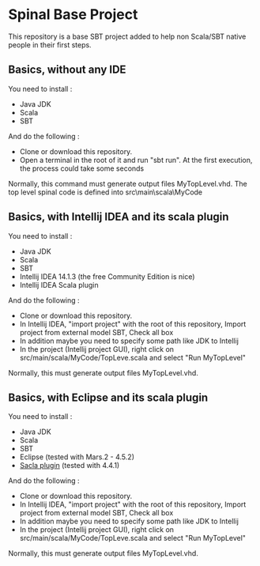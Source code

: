 Spinal Base Project
============
This repository is a base SBT project added to help non Scala/SBT native people in their first steps.

## Basics, without any IDE

You need to install :

- Java JDK
- Scala
- SBT

And do the following :

- Clone or download this repository.
- Open a terminal in the root of it and run "sbt run". At the first execution, the process could take some seconds

Normally, this command must generate output files MyTopLevel.vhd.
The top level spinal code is defined into src\main\scala\MyCode

## Basics, with Intellij IDEA and its scala plugin

You need to install :

- Java JDK
- Scala
- SBT
- Intellij IDEA 14.1.3 (the free Community Edition is nice)
- Intellij IDEA Scala plugin

And do the following :

- Clone or download this repository.
- In Intellij IDEA, "import project" with the root of this repository, Import project from external model SBT, Check all box
- In addition maybe you need to specify some path like JDK to Intellij
- In the project (Intellij project GUI), right click on src/main/scala/MyCode/TopLeve.scala and select "Run MyTopLevel"

Normally, this must generate output files MyTopLevel.vhd.

## Basics, with Eclipse and its scala plugin

You need to install :

- Java JDK
- Scala
- SBT
- Eclipse (tested with Mars.2 - 4.5.2)
- [Sacla plugin](http://scala-ide.org/) (tested with 4.4.1)

And do the following :

- Clone or download this repository.
- In Intellij IDEA, "import project" with the root of this repository, Import project from external model SBT, Check all box
- In addition maybe you need to specify some path like JDK to Intellij
- In the project (Intellij project GUI), right click on src/main/scala/MyCode/TopLeve.scala and select "Run MyTopLevel"

Normally, this must generate output files MyTopLevel.vhd.

